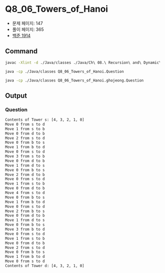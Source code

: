# Q8_06_Towers_of_Hanoi

- 문제 페이지: 147
- 풀이 페이지: 365
- [백준 1914](https://www.acmicpc.net/problem/1914)

## Command

```sh
javac -Xlint -d ./Java/classes ./Java/Ch\ 08.\ Recursion\ and\ Dynamic\ Programming/Q8_06_Towers_of_Hanoi/**/*.java

java -cp ./Java/classes Q8_06_Towers_of_Hanoi.Question

java -cp ./Java/classes Q8_06_Towers_of_Hanoi.ghojeong.Question
```

## Output

### Question

```txt
Contents of Tower s: [4, 3, 2, 1, 0]
Move 0 from s to d
Move 1 from s to b
Move 0 from d to b
Move 2 from s to d
Move 0 from b to s
Move 1 from b to d
Move 0 from s to d
Move 3 from s to b
Move 0 from d to b
Move 1 from d to s
Move 0 from b to s
Move 2 from d to b
Move 0 from s to d
Move 1 from s to b
Move 0 from d to b
Move 4 from s to d
Move 0 from b to s
Move 1 from b to d
Move 0 from s to d
Move 2 from b to s
Move 0 from d to b
Move 1 from d to s
Move 0 from b to s
Move 3 from b to d
Move 0 from s to d
Move 1 from s to b
Move 0 from d to b
Move 2 from s to d
Move 0 from b to s
Move 1 from b to d
Move 0 from s to d
Contents of Tower d: [4, 3, 2, 1, 0]
```
